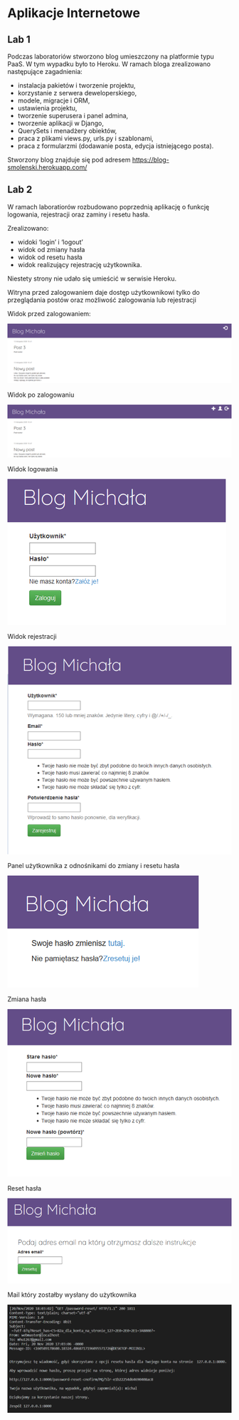 # Aplikacje Internetowe

## Lab 1
Podczas laboratoriów stworzono blog umieszczony na platformie typu PaaS. W tym wypadku było to Heroku.
W ramach bloga zrealizowano następujące zagadnienia:
 - instalacja pakietów i tworzenie projektu,
 - korzystanie z serwera deweloperskiego,
 - modele, migracje i ORM,
 - ustawienia projektu,
 - tworzenie superusera i panel admina,
 - tworzenie aplikacji w Django,
 - QuerySets i menadżery obiektów,
 - praca z plikami views.py, urls.py i szablonami,
 - praca z formularzmi (dodawanie posta, edycja istniejącego posta).
 
Stworzony blog znajduje się pod adresem https://blog-smolenski.herokuapp.com/
 
## Lab 2
W ramach laboratiorów rozbudowano poprzednią aplikację o funkcję logowania, rejestracji oraz zaminy i resetu hasła.

Zrealizowano:
 - widoki ‘login’ i ‘logout’
 - widok od zmiany hasła
 - widok od resetu hasła
 - widok realizujący rejestrację użytkownika.
 
 Niestety strony nie udało się umieścić w serwisie Heroku.
 
 Witryna przed zalogowaniem daje dostęp użytkownikowi tylko do przeglądania postów oraz możliwość zalogowania lub rejestracji
 
 Widok przed zalogowaniem:
 
 ![niezalogowany](blog/niezalogowany.png)
 
 Widok po zalogowaniu
 
 ![pozalogowaniu](blog/pozalogowaniu.png)
 
 Widok logowania
 
 ![logowanie](blog/logowanie.png)

 Widok rejestracji
 
 ![rejestracja](blog/rejestracja.png)

 Panel użytkownika z odnośnikami do zmiany i resetu hasła
 
 ![profil](blog/profil.png)

 Zmiana hasła
 
 ![zmianaHasla](blog/zmianaHasla.png)
 
  Reset hasła
  
 ![resetHasla](blog/resetHasla.png)
 
 Mail który zostałby wysłany do użytkownika
 
 ![email](blog/email.png)
 
